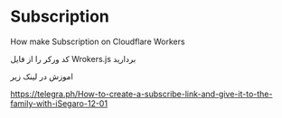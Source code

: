 # Subscription

How make Subscription on Cloudflare Workers

کد ورکر را از فایل Wrokers.js بردارید

اموزش در لینک زیر

https://telegra.ph/How-to-create-a-subscribe-link-and-give-it-to-the-family-with-iSegaro-12-01
